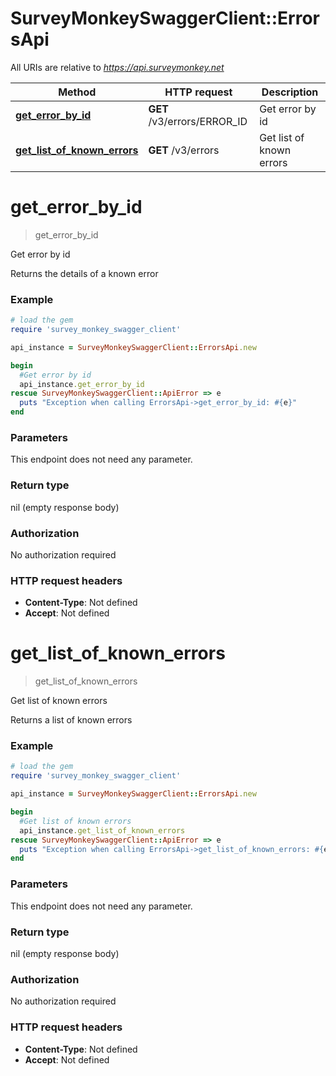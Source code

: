 # SurveyMonkeySwaggerClient::ErrorsApi

All URIs are relative to *https://api.surveymonkey.net*

Method | HTTP request | Description
------------- | ------------- | -------------
[**get_error_by_id**](ErrorsApi.md#get_error_by_id) | **GET** /v3/errors/ERROR_ID | Get error by id
[**get_list_of_known_errors**](ErrorsApi.md#get_list_of_known_errors) | **GET** /v3/errors | Get list of known errors

# **get_error_by_id**
> get_error_by_id

Get error by id

Returns the details of a known error

### Example
```ruby
# load the gem
require 'survey_monkey_swagger_client'

api_instance = SurveyMonkeySwaggerClient::ErrorsApi.new

begin
  #Get error by id
  api_instance.get_error_by_id
rescue SurveyMonkeySwaggerClient::ApiError => e
  puts "Exception when calling ErrorsApi->get_error_by_id: #{e}"
end
```

### Parameters
This endpoint does not need any parameter.

### Return type

nil (empty response body)

### Authorization

No authorization required

### HTTP request headers

 - **Content-Type**: Not defined
 - **Accept**: Not defined



# **get_list_of_known_errors**
> get_list_of_known_errors

Get list of known errors

Returns a list of known errors

### Example
```ruby
# load the gem
require 'survey_monkey_swagger_client'

api_instance = SurveyMonkeySwaggerClient::ErrorsApi.new

begin
  #Get list of known errors
  api_instance.get_list_of_known_errors
rescue SurveyMonkeySwaggerClient::ApiError => e
  puts "Exception when calling ErrorsApi->get_list_of_known_errors: #{e}"
end
```

### Parameters
This endpoint does not need any parameter.

### Return type

nil (empty response body)

### Authorization

No authorization required

### HTTP request headers

 - **Content-Type**: Not defined
 - **Accept**: Not defined




